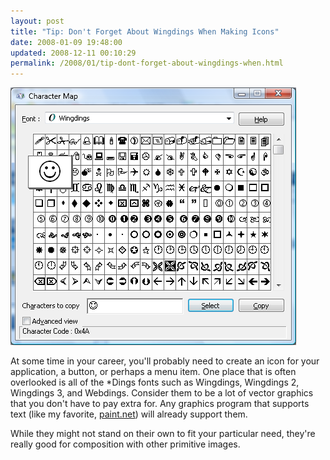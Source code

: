 ```yaml
---
layout: post
title: "Tip: Don't Forget About Wingdings When Making Icons"
date: 2008-01-09 19:48:00
updated: 2008-12-11 00:10:29
permalink: /2008/01/tip-dont-forget-about-wingdings-when.html
---
```

![](/assets/tip-dont-forget-about-wingdings-when/wingdingscharmap.png)

At some time in your career, you'll probably need to create an icon for your application, a button, or perhaps a menu item. One place that is often overlooked is all of the *Dings fonts such as Wingdings, Wingdings 2, Wingdings 3, and Webdings. Consider them to be a lot of vector graphics that you don't have to pay extra for. Any graphics program that supports text (like my favorite, [paint.net](http://www.getpaint.net/)) will already support them.

While they might not stand on their own to fit your particular need, they're really good for composition with other primitive images.